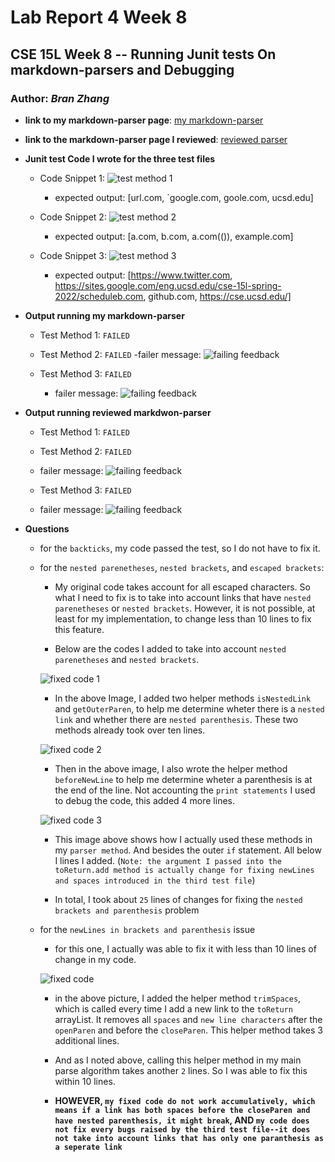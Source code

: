# Lab Report 4 Week 8
## CSE 15L Week 8 -- Running Junit tests On markdown-parsers and Debugging
### Author: _Bran Zhang_

* **link to my markdown-parser page**: [my markdown-parser](https://github.com/kaijia2022/markdown-parser)

* **link to the markdown-parser page I reviewed**: [reviewed parser](https://github.com/cmy0357/markdown-parser)

* **Junit test Code I wrote for the three test files**
    - Code Snippet 1: 
    ![test method 1](https://kaijia2022.github.io/cse15l-lab-reports/test-method-1.png)
        
        - expected output: [url.com, `google.com, goole.com, ucsd.edu]

    - Code Snippet 2:
    ![test method 2](https://kaijia2022.github.io/cse15l-lab-reports/test-method-2.png)

        - expected output: [a.com, b.com, a.com(()), example.com]

    - Code Snippet 3:
    ![test method 3](https://kaijia2022.github.io/cse15l-lab-reports/test-method-3.png)

        - expected output: [https://www.twitter.com, https://sites.google.com/eng.ucsd.edu/cse-15l-spring-2022/scheduleb.com, github.com, https://cse.ucsd.edu/]


* **Output running my markdown-parser**
    - Test Method 1: `FAILED`

    - Test Method 2: `FAILED`
        -failer message:
        ![failing feedback](https://kaijia2022.github.io/cse15l-lab-reports/test-method-2-failed(my%20parser).png)

    - Test Method 3: `FAILED`
        - failer message:
        ![failing feedback](https://kaijia2022.github.io/cse15l-lab-reports/test-method-3-failed%20(my%20parser).png)


* **Output running reviewed markdwon-parser**
    - Test Method 1: `FAILED`

    - Test Method 2: `FAILED`
     - failer message:
        ![failing feedback](https://kaijia2022.github.io/cse15l-lab-reports/test-method-2-failed(reviewed%20parser).png)
    
    - Test Method 3: `FAILED`
     - failer message:
        ![failing feedback](https://kaijia2022.github.io/cse15l-lab-reports/test-method-3-failed(reviewed%20parser).png)


* **Questions**
    - for the `backticks`, my code passed the test, so I do not have to fix it. 

    - for the `nested parenetheses`, `nested brackets`, and `escaped brackets`: 
        - My original code takes account for all escaped characters. So what I need to fix is to take into account links that have `nested parenetheses` or `nested brackets`. However, it is not possible, at least for my implementation, to change less than 10 lines to fix this feature. 

        - Below are the codes I added to take into account `nested parenetheses` and `nested brackets`. 

        ![fixed code 1](https://kaijia2022.github.io/cse15l-lab-reports/fix%20nested%20parens%26bracks2.png)

        - In the above Image, I added two helper methods `isNestedLink` and `getOuterParen`, to help me determine wheter there is a `nested link` and whether there are `nested parenthesis`. These two methods already took over ten lines. 

        ![fixed code 2](https://kaijia2022.github.io/cse15l-lab-reports/fix%20nested%20parens%26bracks3.png)

        - Then in the above image, I also wrote the helper method `beforeNewLine` to help me determine wheter a parenthesis is at the end of the line. Not accounting the `print statements` I used to debug the code, this added 4 more lines. 

        ![fixed code 3](https://kaijia2022.github.io/cse15l-lab-reports/fix%20nested%20parens%26bracks.png)
        
        - This image above shows how I actually used these methods in my `parser method`. And besides the outer `if` statement. All below I lines I added. (`Note: the argument I passed into the toReturn.add method is actually change for fixing newLines and spaces introduced in the third test file`)

        - In total, I took about `25` lines of changes for fixing the `nested brackets and parenthesis` problem

    - for the `newLines in brackets and parenthesis` issue
        - for this one, I actually was able to fix it with less than 10 lines of change in my code.

        ![fixed code](https://kaijia2022.github.io/cse15l-lab-reports/fixs%20space%20and%20newline.png)

        - in the above picture, I added the helper method `trimSpaces`, which is called every time I add a new link to the `toReturn` arrayList. It removes all `spaces` and `new line characters` after the `openParen` and before the `closeParen`. This helper method takes 3 additional lines. 

        - And as I noted above, calling this helper method in my main parse algorithm takes another `2` lines. So I was able to fix this within 10 lines. 

        - **HOWEVER, `my fixed code do not work accumulatively, which means if a link has both spaces before the closeParen and have nested parenthesis, it might break`, AND `my code does not fix every bugs raised by the third test file--it does not take into account links that has only one paranthesis as a seperate link`** 


    